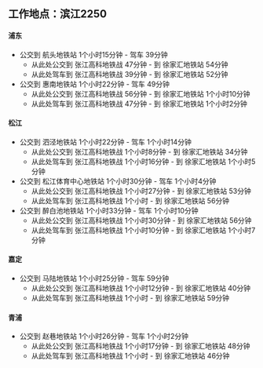 ## 工作地点：滨江2250
#### 浦东
* 公交到 航头地铁站 1个小时15分钟 - 驾车 39分钟
  - 从此处公交到 张江高科地铁战 47分钟 - 到 徐家汇地铁站 54分钟
  - 从此处驾车到 张江高科地铁战 39分钟 - 到 徐家汇地铁站 52分钟
* 公交到 惠南地铁站 1个小时22分钟 - 驾车 49分钟
  - 从此处公交到 张江高科地铁战 56分钟 - 到 徐家汇地铁站 1个小时10分钟
  - 从此处驾车到 张江高科地铁战 47分钟 - 到 徐家汇地铁站 1个小时2分钟
#### 松江
* 公交到 泗泾地铁站 1个小时22分钟 - 驾车 1个小时14分钟
  - 从此处公交到 张江高科地铁战 1个小时8分钟 - 到 徐家汇地铁站 34分钟
  - 从此处驾车到 张江高科地铁战 1个小时16分钟 - 到 徐家汇地铁站 1个小时5分钟
* 公交到 松江体育中心地铁站 1个小时30分钟 - 驾车 1个小时4分钟
  - 从此处公交到 张江高科地铁战 1个小时27分钟 - 到 徐家汇地铁站 53分钟
  - 从此处驾车到 张江高科地铁战 1个小时 - 到 徐家汇地铁站 56分钟
* 公交到 醉白池地铁站 1个小时33分钟 - 驾车 1个小时10分钟
  - 从此处公交到 张江高科地铁战 1个小时30分钟 - 到 徐家汇地铁站 56分钟
  - 从此处驾车到 张江高科地铁战 1个小时10分钟 - 到 徐家汇地铁站 1个小时7分钟
#### 嘉定
* 公交到 马陆地铁站 1个小时25分钟 - 驾车 59分钟
  - 从此处公交到 张江高科地铁战 1个小时12分钟 - 到 徐家汇地铁站 40分钟
  - 从此处驾车到 张江高科地铁战 1个小时 - 到 徐家汇地铁站 59分钟
#### 青浦
* 公交到 赵巷地铁站 1个小时26分钟 - 驾车 1个小时2分钟
  - 从此处公交到 张江高科地铁战 1个小时17分钟 - 到 徐家汇地铁站 48分钟
  - 从此处驾车到 张江高科地铁战 1个小时 - 到 徐家汇地铁站 46分钟


